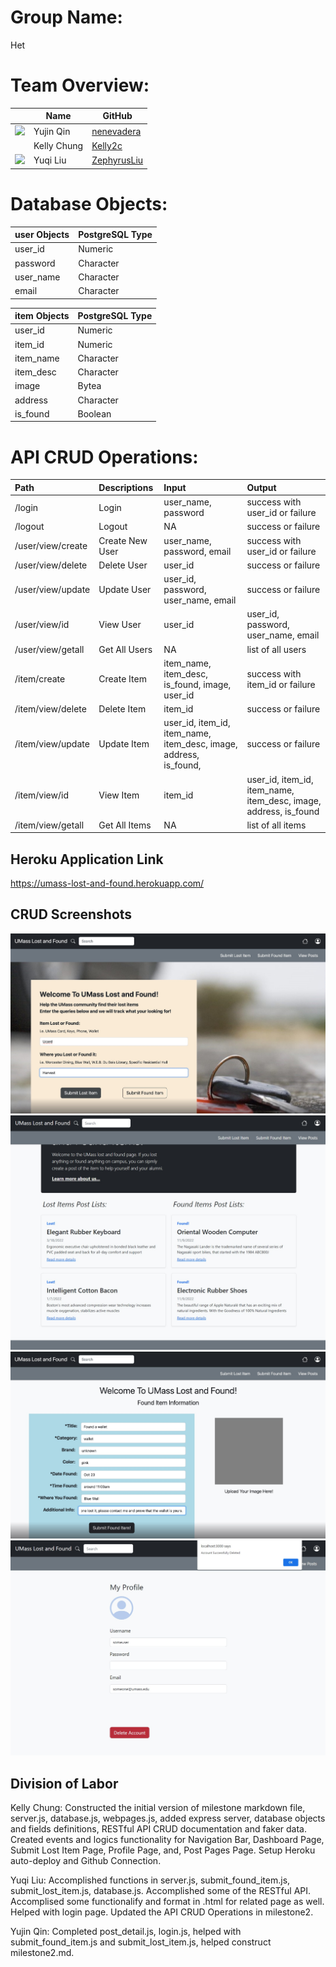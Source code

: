 # Group Name: 
Het

# Team Overview: 
| | Name | GitHub |
| ------------- |------------- | ------------- |
| ![](https://avatars.githubusercontent.com/u/71847172?s=48&v=4) | Yujin Qin | [nenevadera](https://github.com/nenevadera) |
| ![]() | Kelly Chung | [Kelly2c](https://github.com/Kelly2c) |
| ![](https://avatars.githubusercontent.com/u/58710754?s=40&v=4) | Yuqi Liu| [ZephyrusLiu](https://github.com/ZephyrusLiu) |

# Database Objects:

| user Objects | PostgreSQL Type |
| :------------- | :------------- |
| user_id | Numeric |
| password | Character |
| user_name | Character |
| email | Character |

| item Objects | PostgreSQL Type |
| :------------- | :------------- |
| user_id | Numeric |
| item_id | Numeric |
| item_name | Character |
| item_desc | Character |
| image | Bytea |
| address | Character |
| is_found | Boolean |

# API CRUD Operations:

| Path | Descriptions | Input | Output |
| :------------- | :------------- | :------------- | :------------- |
| \/login | Login | user_name, password | success with user_id or failure |
| \/logout | Logout | NA | success or failure |
| \/user\/view\/create | Create New User | user_name, password, email | success with user_id or failure | 
| \/user\/view\/delete| Delete User | user_id | success or failure | 
| \/user\/view\/update | Update User | user_id, password, user_name, email | success or failure |
| \/user\/view\/id | View User | user_id | user_id, password, user_name, email | 
| \/user\/view\/getall | Get All Users | NA | list of all users | 
| \/item\/create | Create Item | item_name, item_desc, is_found, image, user_id | success with item_id or failure |
| \/item\/view\/delete | Delete Item | item_id | success or failure |
| \/item\/view\/update | Update Item | user_id, item_id, item_name, item_desc, image, address, is_found,  | success or failure |
| \/item\/view\/id | View Item | item_id | user_id, item_id, item_name, item_desc,  image, address, is_found |
| \/item\/view\/getall | Get All Items | NA | list of all items |

## Heroku Application Link
https://umass-lost-and-found.herokuapp.com/

## CRUD Screenshots
![Create](../imgs/Create.jpg)
![Read](../imgs/Read.jpg)
![Update](../imgs/Update.jpg)
![Delete](../imgs/Delete.jpg)
## Division of Labor
Kelly Chung: Constructed the initial version of milestone markdown file, server.js, database.js, webpages.js, added express server, database objects and fields definitions, RESTful API CRUD documentation and faker data.  Created events and logics functionality for Navigation Bar, Dashboard Page, Submit Lost Item Page, Profile Page, and, Post Pages Page.  Setup Heroku auto-deploy and Github Connection.

Yuqi Liu: Accomplished functions in server.js, submit_found_item.js, submit_lost_item.js, database.js. Accomplished some of the RESTful API. Accomplised some functionalify and format in .html for related page as well. Helped with login page. Updated the API CRUD Operations in milestone2.

Yujin Qin: Completed post_detail.js, login.js, helped with submit_found_item.js and submit_lost_item.js, helped construct milestone2.md.
